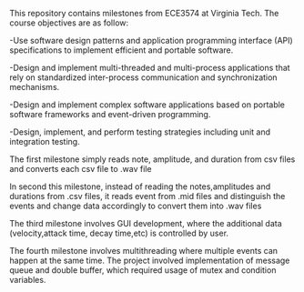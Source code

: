 This repository contains milestones from ECE3574 at Virginia Tech.
The course objectives are as follow:

-Use software design patterns and application programming interface (API) specifications to implement efficient and portable         software.

-Design and implement multi-threaded and multi-process applications that rely on standardized inter-process communication and synchronization mechanisms.

-Design and implement complex software applications based on portable software frameworks and event-driven programming.

-Design, implement, and perform testing strategies including unit and integration testing.



The first milestone simply reads note, amplitude, and duration from csv files and converts each csv file to .wav file

In second this milestone, instead of reading the notes,amplitudes and durations from .csv files, it reads
event from .mid files and distinguish the events and change data accordingly to convert them into .wav files

The third milestone involves GUI development, where the additional data (velocity,attack time, decay time,etc) is controlled by user.

The fourth milestone involves multithreading where multiple events can happen at the same time. The project involved implementation of message queue and double buffer, 
which required usage of mutex and condition variables. 
